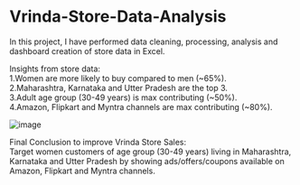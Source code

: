 # Vrinda-Store-Data-Analysis
In this project, I have performed data cleaning, processing, analysis and dashboard creation of store data in Excel.

Insights from store data:<br>
1.Women are more likely to buy compared to men (~65%).<br>
2.Maharashtra, Karnataka and Utter Pradesh are the top 3.<br>
3.Adult age group (30-49 years) is max contributing (~50%).<br>
4.Amazon, Flipkart and Myntra channels are max contributing (~80%).<br>

![image](https://user-images.githubusercontent.com/56972986/233793925-2a881005-03dd-46be-ad44-14dd85c7d30d.png)

Final Conclusion to improve Vrinda Store Sales:<br>
Target women customers of age group (30-49 years) living in Maharashtra, Karnataka and Utter Pradesh by showing ads/offers/coupons available on Amazon, Flipkart and Myntra channels.
